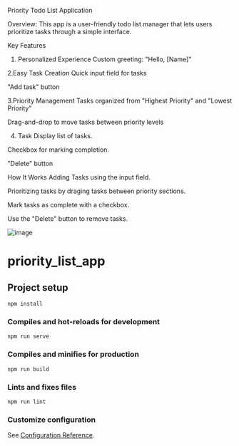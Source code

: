Priority Todo List Application

Overview:
This app is a user-friendly todo list manager that lets users prioritize tasks through a simple interface.

Key Features
1. Personalized Experience
Custom greeting: "Hello, [Name]"

2.Easy Task Creation
Quick input field for tasks

"Add task" button

3.Priority Management
Tasks organized from "Highest Priority" and "Lowest Priority" 

Drag-and-drop to move tasks between priority levels

4. Task Display
 list of tasks.

Checkbox for marking completion.

"Delete" button

How It Works
Adding Tasks using the input field.

Prioritizing tasks by draging tasks between priority sections.

Mark tasks as complete with a checkbox.

Use the "Delete" button to remove tasks.



![image](https://github.com/user-attachments/assets/aca349fc-a891-4b8d-8903-f699f87477e6)

# priority_list_app

## Project setup
```
npm install
```

### Compiles and hot-reloads for development
```
npm run serve
```

### Compiles and minifies for production
```
npm run build
```

### Lints and fixes files
```
npm run lint
```

### Customize configuration
See [Configuration Reference](https://cli.vuejs.org/config/).

